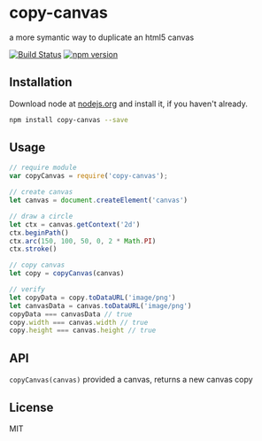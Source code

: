 # copy-canvas

a more symantic way to duplicate an html5 canvas

[![Build Status](https://travis-ci.org/hemanth/copy-canvas.svg)](https://travis-ci.org/willhoag/copy-canvas)
[![npm version](https://badge.fury.io/js/copy-canvas.svg)](http://badge.fury.io/js/copy-canvas)

## Installation

Download node at [nodejs.org](http://nodejs.org) and install it, if you haven't already.

```sh
npm install copy-canvas --save
```

## Usage

```js
// require module
var copyCanvas = require('copy-canvas');

// create canvas
let canvas = document.createElement('canvas')

// draw a circle
let ctx = canvas.getContext('2d')
ctx.beginPath()
ctx.arc(150, 100, 50, 0, 2 * Math.PI)
ctx.stroke()

// copy canvas
let copy = copyCanvas(canvas)

// verify
let copyData = copy.toDataURL('image/png')
let canvasData = canvas.toDataURL('image/png')
copyData === canvasData // true
copy.width === canvas.width // true
copy.height === canvas.height // true
```

## API

`copyCanvas(canvas)`
provided a canvas, returns a new canvas copy

## License

MIT
